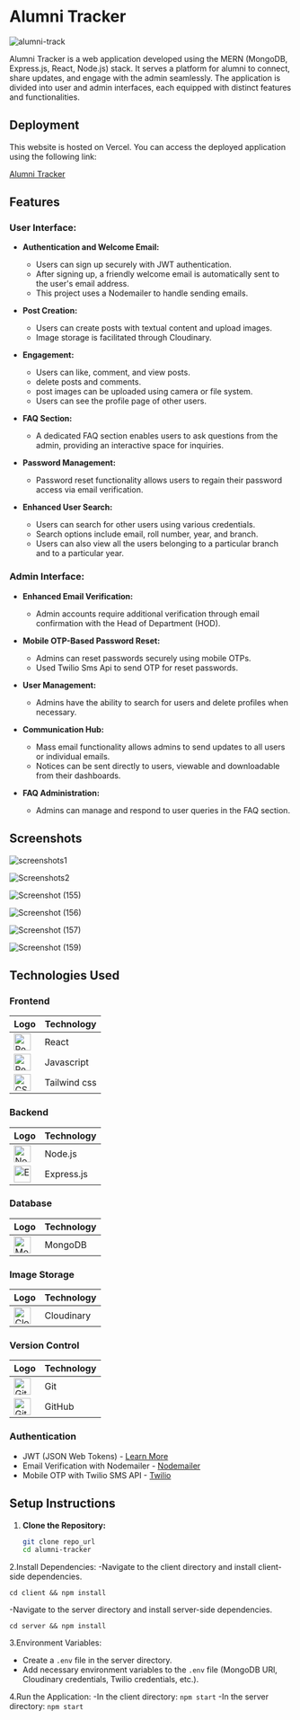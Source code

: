 # Alumni Tracker
![alumni-track](https://socialify.git.ci/aashish649/alumni-track/image?font=Source%20Code%20Pro&language=1&name=1&owner=1&pattern=Overlapping%20Hexagons&theme=Light)

Alumni Tracker is a  web application developed using the MERN (MongoDB, Express.js, React, Node.js) stack. It serves  a platform for alumni to connect, share updates, and engage with the admin seamlessly. The application is divided into user and admin interfaces, each equipped with distinct features and functionalities.


## Deployment
This website is hosted on Vercel. You can access the deployed application using the following link:

[Alumni Tracker](https://alumni-track.vercel.app/)

 
## Features

### User Interface:

- **Authentication and Welcome Email:**
  - Users can sign up securely with JWT authentication.
  - After signing up, a friendly welcome email is automatically sent to the user's email address.
  - This project uses a Nodemailer to handle sending emails.

- **Post Creation:**
  - Users can create posts with textual content and upload images.
  - Image storage is facilitated through Cloudinary.

- **Engagement:**
  - Users can like, comment, and view posts.
  - delete posts and comments.
  - post images can be uploaded using camera or file system.
  - Users can see the profile page of other users.
  
- **FAQ Section:**
  - A dedicated FAQ section enables users to ask questions from the admin, providing an interactive space for inquiries.

- **Password Management:**
  - Password reset functionality allows users to regain their password  access via email verification.

- **Enhanced User Search:**
  - Users can search for other users using various credentials.
  - Search options include email, roll number, year, and branch.
  - Users can also view all the users belonging to a particular branch and to a particular year.

### Admin Interface:

- **Enhanced Email Verification:**
  - Admin accounts require additional verification through email confirmation with the Head of Department (HOD).

- **Mobile OTP-Based Password Reset:**
  - Admins can reset passwords securely using mobile OTPs.
  - Used Twilio Sms Api to send OTP for reset passwords.

- **User Management:**
  - Admins have the ability to search for users and delete profiles when necessary.

- **Communication Hub:**
  - Mass email functionality allows admins to send updates to all users or individual emails.
  - Notices can be sent directly to users, viewable and downloadable from their dashboards.

- **FAQ Administration:**
  - Admins can manage and respond to user queries in the FAQ section.

## Screenshots
![screenshots1](https://github.com/aashish649/alumni-track/assets/150827208/49817231-c2b1-4efa-a8d1-c9ef4ffd9059)

![Screenshots2](https://github.com/aashish649/alumni-track/assets/150827208/862728c2-364b-4dec-aa65-4f06fcb00b31)

![Screenshot (155)](https://github.com/aashish649/alumni-track/assets/150827208/2ee68f14-b2cd-4013-b4fa-dac736e4f585)

![Screenshot (156)](https://github.com/aashish649/alumni-track/assets/150827208/7654eb57-7d02-4127-89d4-5c8ffaf0e956)

![Screenshot (157)](https://github.com/aashish649/alumni-track/assets/150827208/87815397-c2ae-496f-8d5d-f632aa94d82d)

![Screenshot (159)](https://github.com/aashish649/alumni-track/assets/150827208/ab360cb4-e77e-4f8e-bc8d-ac1392fafd45)

## Technologies Used

### Frontend

| Logo | Technology |
| --- | --- |
| <img src="https://www.svgrepo.com/show/493719/react-javascript-js-framework-facebook.svg" alt="React Logo" width="30"/> | React |
|  <img src="https://www.svgrepo.com/show/372883/javascript.svg" alt="React Logo" width="30"/> | Javascript |
| <img src="https://www.svgrepo.com/show/374118/tailwind.svg" alt="CSS Logo" width="30"/> | Tailwind css |

### Backend

| Logo | Technology |
| --- | --- |
| <img src="https://www.vectorlogo.zone/logos/nodejs/nodejs-icon.svg" alt="Node.js Logo" width="30"/> | Node.js |
| <img src="https://www.vectorlogo.zone/logos/expressjs/expressjs-icon.svg" alt="Express.js Logo" width="30"/> | Express.js |

### Database

| Logo | Technology |
| --- | --- |
| <img src="https://www.vectorlogo.zone/logos/mongodb/mongodb-icon.svg" alt="MongoDB Logo" width="30"/> | MongoDB |


### Image Storage

| Logo | Technology |
| --- | --- |
| <img src="https://www.svgrepo.com/show/353566/cloudinary.svg" alt="Cloudinary Logo" width="30"/> | Cloudinary |


### Version Control

| Logo | Technology |
| --- | --- |
| <img src="https://www.vectorlogo.zone/logos/git-scm/git-scm-icon.svg" alt="Git Logo" width="30"/> | Git |
| <img src="https://www.vectorlogo.zone/logos/github/github-icon.svg" alt="GitHub Logo" width="30"/> | GitHub |


### Authentication

- JWT (JSON Web Tokens) - [Learn More](https://jwt.io/)
- Email Verification with Nodemailer - [Nodemailer](https://nodemailer.com/)
- Mobile OTP with Twilio SMS API - [Twilio](https://www.twilio.com/en-us)


## Setup Instructions
1. **Clone the Repository:**
   ```bash
   git clone repo_url
   cd alumni-tracker
2.Install Dependencies:
  -Navigate to the client directory and install client-side dependencies.
  
    cd client && npm install
    
-Navigate to the server directory and install server-side dependencies.

    cd server && npm install

3.Environment Variables:
  - Create a `.env` file in the server directory.
  - Add necessary environment variables to the `.env` file (MongoDB URl, Cloudinary credentials, Twilio credentials, etc.).

4.Run the Application: 
  -In the client directory: `npm start`
  -In the server directory: `npm start`

